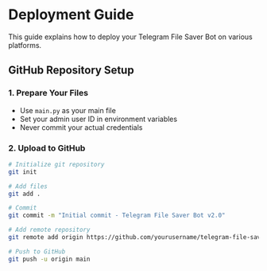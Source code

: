 # Deployment Guide

This guide explains how to deploy your Telegram File Saver Bot on various platforms.

## GitHub Repository Setup

### 1. Prepare Your Files
- Use `main.py` as your main file
- Set your admin user ID in environment variables
- Never commit your actual credentials

### 2. Upload to GitHub
```bash
# Initialize git repository
git init

# Add files
git add .

# Commit
git commit -m "Initial commit - Telegram File Saver Bot v2.0"

# Add remote repository
git remote add origin https://github.com/yourusername/telegram-file-saver-bot.git

# Push to GitHub
git push -u origin main
